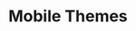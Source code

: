 ---
layout: default
title: Mobile Themes
nav_order: 3
parent: Themes
permalink: /themes/mobile
published: false
---
